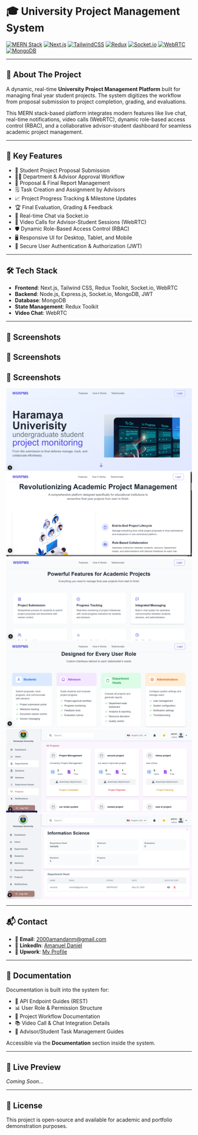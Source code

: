 # 🎓 University Project Management System

[![MERN Stack](https://img.shields.io/badge/MERN-Stack-3ddc84?style=for-the-badge)](https://www.mongodb.com/mern-stack)
[![Next.js](https://img.shields.io/badge/Next.js-Framework-blue?style=for-the-badge)](https://nextjs.org/)
[![TailwindCSS](https://img.shields.io/badge/Tailwind-CSS-38bdf8?style=for-the-badge)](https://tailwindcss.com/)
[![Redux](https://img.shields.io/badge/State%20Management-Redux-purple?style=for-the-badge)](https://redux.js.org/)
[![Socket.io](https://img.shields.io/badge/RealTime-Socket.io-black?style=for-the-badge)](https://socket.io/)
[![WebRTC](https://img.shields.io/badge/Video%20Calls-WebRTC-red?style=for-the-badge)](https://webrtc.org/)
[![MongoDB](https://img.shields.io/badge/Database-MongoDB-green?style=for-the-badge)](https://www.mongodb.com/)

---

## 📖 About The Project

A dynamic, real-time **University Project Management Platform** built for managing final year student projects. The system digitizes the workflow from proposal submission to project completion, grading, and evaluations.

This MERN stack-based platform integrates modern features like live chat, real-time notifications, video calls (WebRTC), dynamic role-based access control (RBAC), and a collaborative advisor-student dashboard for seamless academic project management.

---

## 📌 Key Features

- 📑 Student Project Proposal Submission
- 👨‍🏫 Department & Advisor Approval Workflow
- 📝 Proposal & Final Report Management
- 🗒️ Task Creation and Assignment by Advisors
- 📈 Project Progress Tracking & Milestone Updates
- 🏆 Final Evaluation, Grading & Feedback
- 💬 Real-time Chat via Socket.io
- 🎥 Video Calls for Advisor-Student Sessions (WebRTC)
- 🛡️ Dynamic Role-Based Access Control (RBAC)
- 🖥️ Responsive UI for Desktop, Tablet, and Mobile
- 🔐 Secure User Authentication & Authorization (JWT)

---

## 🛠️ Tech Stack

- **Frontend**: Next.js, Tailwind CSS, Redux Toolkit, Socket.io, WebRTC  
- **Backend**: Node.js, Express.js, Socket.io, MongoDB, JWT  
- **Database**: MongoDB  
- **State Management**: Redux Toolkit  
- **Video Chat**: WebRTC  

---

## 📸 Screenshots

## 📸 Screenshots

## 📸 Screenshots

![Screenshot 1](https://raw.githubusercontent.com/AbeDevSaga/project-management/refs/heads/main/frontend/public/images/Screenshot%202025-05-26%20235056.png)
![Screenshot 2](https://raw.githubusercontent.com/AbeDevSaga/project-management/refs/heads/main/frontend/public/images/Screenshot%202025-05-26%20235141.png)
![Screenshot 3](https://raw.githubusercontent.com/AbeDevSaga/project-management/refs/heads/main/frontend/public/images/Screenshot%202025-05-26%20235202.png)
![Screenshot 4](https://raw.githubusercontent.com/AbeDevSaga/project-management/refs/heads/main/frontend/public/images/Screenshot%202025-05-26%20235222.png)
![Screenshot 5](https://raw.githubusercontent.com/AbeDevSaga/project-management/refs/heads/main/frontend/public/images/Screenshot%202025-05-26%20235320.png)
![Screenshot 6](https://raw.githubusercontent.com/AbeDevSaga/project-management/refs/heads/main/frontend/public/images/Screenshot%202025-05-26%20235402.png)




---

## 📬 Contact

- 📧 **Email**: 2000amandanm@gmail.com  
- 🔗 **LinkedIn**: [Amanuel Daniel](https://linkedin.com/in/amanuel-daniel-4573b1309/)  
- 💼 **Upwork**: [My Profile](https://www.upwork.com/freelancers/~014e7dc7fe05aa7131)

---

## 📖 Documentation

Documentation is built into the system for:

- 📖 API Endpoint Guides (REST)
- 📊 User Role & Permission Structure
- 📒 Project Workflow Documentation
- 📚 Video Call & Chat Integration Details
- 📑 Advisor/Student Task Management Guides

Accessible via the **Documentation** section inside the system.

---

## 🚀 Live Preview

*Coming Soon…*

---

## 📌 License

This project is open-source and available for academic and portfolio demonstration purposes.



